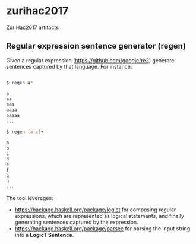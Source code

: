 # zurihac2017
ZuriHac2017 artifacts

## Regular expression sentence generator (regen)

Given a regular expression (https://github.com/google/re2) generate sentences captured by that language.
For instance:

```sh

$ regen a*

a
aa
aaa
aaaa
aaaaa
...

$ regen [a-z]+

a
b
c
d
e
f
g
h
...

```

The tool leverages:

 - https://hackage.haskell.org/package/logict for composing regular expressions, which are represented as logical statements, and finally generating sentences captured by the expression.
 - https://hackage.haskell.org/package/parsec for parsing the input string into a **LogicT Sentence**.
